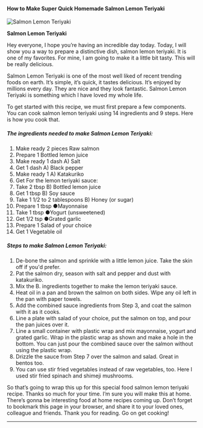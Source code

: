             

#### How to Make Super Quick Homemade Salmon Lemon Teriyaki

![Salmon Lemon Teriyaki](https://img-global.cpcdn.com/recipes/5747533952319488/751x532cq70/salmon-lemon-teriyaki-recipe-main-photo.jpg)

**Salmon Lemon Teriyaki**

Hey everyone, I hope you’re having an incredible day today. Today, I will show you a way to prepare a distinctive dish, salmon lemon teriyaki. It is one of my favorites. For mine, I am going to make it a little bit tasty. This will be really delicious.

Salmon Lemon Teriyaki is one of the most well liked of recent trending foods on earth. It’s simple, it’s quick, it tastes delicious. It’s enjoyed by millions every day. They are nice and they look fantastic. Salmon Lemon Teriyaki is something which I have loved my whole life.

To get started with this recipe, we must first prepare a few components. You can cook salmon lemon teriyaki using 14 ingredients and 9 steps. Here is how you cook that.

##### The ingredients needed to make Salmon Lemon Teriyaki:

1.  Make ready 2 pieces Raw salmon
2.  Prepare 1 Bottled lemon juice
3.  Make ready 1 dash A) Salt
4.  Get 1 dash A) Black pepper
5.  Make ready 1 A) Katakuriko
6.  Get For the lemon teriyaki sauce:
7.  Take 2 tbsp B) Bottled lemon juice
8.  Get 1 tbsp B) Soy sauce
9.  Take 1 1/2 to 2 tablespoons B) Honey (or sugar)
10.  Prepare 1 tbsp ●Mayonnaise
11.  Take 1 tbsp ●Yogurt (unsweetened)
12.  Get 1/2 tsp ●Grated garlic
13.  Prepare 1 Salad of your choice
14.  Get 1 Vegetable oil

##### Steps to make Salmon Lemon Teriyaki:

1.  De-bone the salmon and sprinkle with a little lemon juice. Take the skin off if you'd prefer.
2.  Pat the salmon dry, season with salt and pepper and dust with katakuriko.
3.  Mix the B. ingredients together to make the lemon teriyaki sauce.
4.  Heat oil in a pan and brown the salmon on both sides. Wipe any oil left in the pan with paper towels.
5.  Add the combined sauce ingredients from Step 3, and coat the salmon with it as it cooks.
6.  Line a plate with salad of your choice, put the salmon on top, and pour the pan juices over it.
7.  Line a small container with plastic wrap and mix mayonnaise, yogurt and grated garlic. Wrap in the plastic wrap as shown and make a hole in the bottom. You can just pour the combined sauce over the salmon without using the plastic wrap.
8.  Drizzle the sauce from Step 7 over the salmon and salad. Great in bentos too.
9.  You can use stir fried vegetables instead of raw vegetables, too. Here I used stir fried spinach and shimeji mushrooms.

So that’s going to wrap this up for this special food salmon lemon teriyaki recipe. Thanks so much for your time. I’m sure you will make this at home. There’s gonna be interesting food at home recipes coming up. Don’t forget to bookmark this page in your browser, and share it to your loved ones, colleague and friends. Thank you for reading. Go on get cooking!

* * *